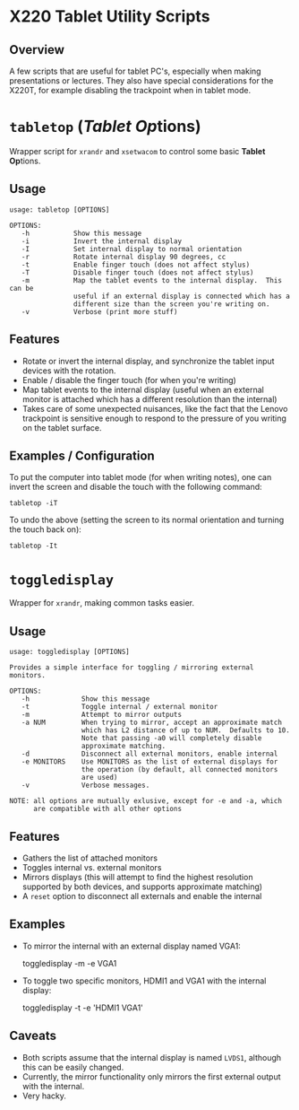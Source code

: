 X220 Tablet Utility Scripts
===========================

Overview
--------

A few scripts that are useful for tablet PC's, especially when making
presentations or lectures.  They also have special considerations for the
X220T, for example disabling the trackpoint when in tablet mode.

`tabletop` (*Tablet Op*tions)
=============================

Wrapper script for `xrandr` and `xsetwacom` to control some basic **Tablet
Op**tions.

Usage
-----


    usage: tabletop [OPTIONS]

    OPTIONS:
       -h           Show this message
       -i           Invert the internal display
       -I           Set internal display to normal orientation
       -r           Rotate internal display 90 degrees, cc
       -t           Enable finger touch (does not affect stylus)
       -T           Disable finger touch (does not affect stylus)
       -m           Map the tablet events to the internal display.  This can be
                    useful if an external display is connected which has a
                    different size than the screen you're writing on.
       -v           Verbose (print more stuff)


Features
--------

* Rotate or invert the internal display, and synchronize the tablet input
  devices with the rotation.
* Enable / disable the finger touch (for when you're writing)
* Map tablet events to the internal display (useful when an external monitor
  is attached which has a different resolution than the internal)
* Takes care of some unexpected nuisances, like the fact that the Lenovo
  trackpoint is sensitive enough to respond to the pressure of you writing on
  the tablet surface.


Examples / Configuration
------------------------

To put the computer into tablet mode (for when writing notes), one can invert
the screen and disable the touch with the following command:

	tabletop -iT

To undo the above (setting the screen to its normal orientation and turning
the touch back on):

	tabletop -It


`toggledisplay`
===============

Wrapper for `xrandr`, making common tasks easier.

Usage
-----

    usage: toggledisplay [OPTIONS]

    Provides a simple interface for toggling / mirroring external monitors.

    OPTIONS:
       -h             Show this message
       -t             Toggle internal / external monitor
       -m             Attempt to mirror outputs
       -a NUM         When trying to mirror, accept an approximate match
                      which has L2 distance of up to NUM.  Defaults to 10.
                      Note that passing -a0 will completely disable
                      approximate matching.
       -d             Disconnect all external monitors, enable internal
       -e MONITORS    Use MONITORS as the list of external displays for
                      the operation (by default, all connected monitors
                      are used)
       -v             Verbose messages.

    NOTE: all options are mutually exlusive, except for -e and -a, which
          are compatible with all other options



Features
--------

* Gathers the list of attached monitors
* Toggles internal vs. external monitors
* Mirrors displays (this will attempt to find the highest resolution supported
  by both devices, and supports approximate matching)
* A `reset` option to disconnect all externals and enable the internal

Examples
--------

* To mirror the internal with an external display named VGA1:

	toggledisplay -m -e VGA1

* To toggle two specific monitors, HDMI1 and VGA1 with the internal display:

	toggledisplay -t -e 'HDMI1 VGA1'



Caveats
-------

* Both scripts assume that the internal display is named `LVDS1`, although
  this can be easily changed.
* Currently, the mirror functionality only mirrors the first external output
  with the internal.
* Very hacky.



<!-- vim:ff=unix:ft=markdown:sw=4:foldmethod=marker:tw=78
-->
